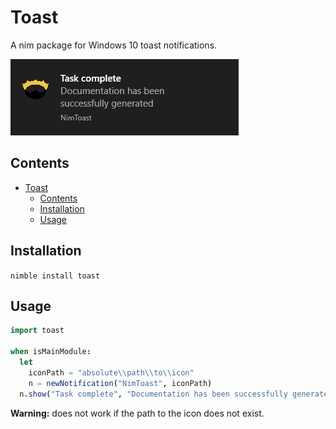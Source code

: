 # Toast

A nim package for Windows 10 toast notifications.

![demo](images/demo.png)

## Contents

- [Toast](#toast)
  - [Contents](#contents)
  - [Installation](#installation)
  - [Usage](#usage)

## Installation

`nimble install toast`

## Usage

```Nim
import toast

when isMainModule:
  let
    iconPath = "absolute\\path\\to\\icon"
    n = newNotification("NimToast", iconPath)
  n.show("Task complete", "Documentation has been successfully generated")
```
**Warning:** does not work if the path to the icon does not exist.
